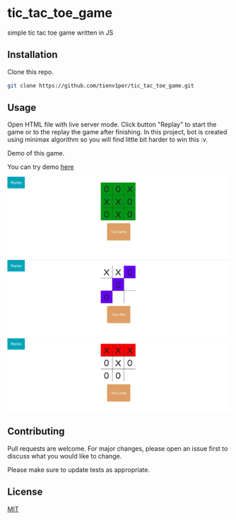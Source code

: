 # tic_tac_toe_game
simple tic tac toe game written in JS

## Installation

Clone this repo.

```bash
git clone https://github.com/tienv1per/tic_tac_toe_game.git
```

## Usage
Open HTML file with live server mode.
Click button "Replay" to start the game or to the replay the game after finishing.
In this project, bot is created using minimax algorithm so you will find little bit harder to win this :v.

Demo of this game.

You can try demo [here](https://gameoccho.w3spaces.com/)

<img src="img/img.png">


<img src="img/win.png">

<img src="img/lose.png">

## Contributing

Pull requests are welcome. For major changes, please open an issue first
to discuss what you would like to change.

Please make sure to update tests as appropriate.

## License

[MIT](https://choosealicense.com/licenses/mit/)
